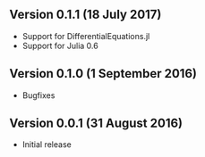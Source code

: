 Version 0.1.1 (18 July 2017)
-------------------------------
* Support for DifferentialEquations.jl
* Support for Julia 0.6

Version 0.1.0 (1 September 2016)
--------------------------------
* Bugfixes

Version 0.0.1 (31 August 2016)
------------------------------
* Initial release
